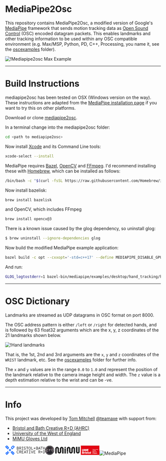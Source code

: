 # MediaPipe2Osc

This repository contains MediaPipe2Osc, a modified version of Google's [MediaPipe](https://github.com/google/mediapipe) framework that sends motion tracking data as [Open Sound Control](https://en.wikipedia.org/wiki/Open_Sound_Control) (OSC) encoded datagram packets. This enables landmarks and other tracking information to be used within any OSC compatible environment (e.g. Max/MSP, Python, PD, C++, Processing, you name it, see the [oscexamples](oscexamples/) folder). 

![!Mediapipe2osc Max Example](docs/images/mediapipe2osc.gif)

---
# Build Instructions

mediapipe2osc has been tested on OSX (Windows version on the way). These instructions are adapted from the [MediaPipe installation page](https://google.github.io/mediapipe/getting_started/install.html) if you want to try this on other platforms.

Download or clone [mediapipe2osc](https://github.com/tommymitch/mediapipe2osc). 

In a terminal change into the mediapipe2osc folder:
```sh
cd <path to mediapipe2osc>
```
Now install [Xcode](https://developer.apple.com/xcode/) and its Command Line tools:

```sh
xcode-select --install
```

MediaPipe requires [Bazel](https://www.bazel.build/), [OpenCV](https://opencv.org/) and [FFmpeg](https://www.ffmpeg.org/). I'd recommend  installing these with [Homebrew](https://brew.sh/), which can be installed as follows:

```sh
/bin/bash -c "$(curl -fsSL https://raw.githubusercontent.com/Homebrew/install/HEAD/install.sh)"
```
Now install bazelisk:
```sh
brew install bazelisk
```
and OpenCV, which includes FFmpeg
```sh
brew install opencv@3
```
There is a known issue caused by the glog dependency, so uninstall glog:

```sh
$ brew uninstall --ignore-dependencies glog
```
Now build the modified MediaPipe example application:
```sh
bazel build -c opt --cxxopt='-std=c++17' --define MEDIAPIPE_DISABLE_GPU=1 mediapipe/examples/desktop/hand_tracking:hand_tracking_cpu
```
And run:
```sh
GLOG_logtostderr=1 bazel-bin/mediapipe/examples/desktop/hand_tracking/hand_tracking_cpu   --calculator_graph_config_file=mediapipe/graphs/hand_tracking/hand_tracking_desktop_live.pbtxt
```

---
# OSC Dictionary

Landmarks are streamed as UDP datagrams in OSC format on port 8000. 

The OSC address pattern is either `/left` or `/right` for detected hands, and is followed by 63 float32 arguments which are the x, y, z coordinates of the 21 landmarks shown below. 

![!Hand landmarks](docs/images/mobile/hand_landmarks.png)

That is, the 1st, 2nd and 3rd arguments are the `x`, `y` and `z` coordinates of the `WRIST` landmark, etc. See the [oscexamples](oscexamples/) folder for further info.

The `x` and `y` values are in the range `0.0` to `1.0` and represent the position of the landmark relative to the camera image height and width. The `z` value is a depth estimation relative to the wrist and can be -ve.

---
# Info
This project was developed by [Tom Mitchell](https://go.uwe.ac.uk/tom) [@teamaxe](https:twitter.com/teamaxe) with support from: 
- [Bristol and Bath Creative R+D (AHRC)](https://bristolbathcreative.org/)
- [University of the West of England](https://uwe.ac.uk)
- [MiMU Gloves Ltd](https://mimugloves.com/)

<img src="docs/images/bbcrd.png" alt="Bristol and Bath Creative R+D" height="30"/><img src="docs/images/ctl.png" alt="Creative Technologies Lab" height="30"/><img src="docs/images/mimu.png" alt="MiMU Gloves" height="30"/><img src="docs/images/uwe.png" alt="UWE, Bristol" height="30"/><img src="docs/images/mediapipe_small.png" alt="MediaPipe" height="30"/>

